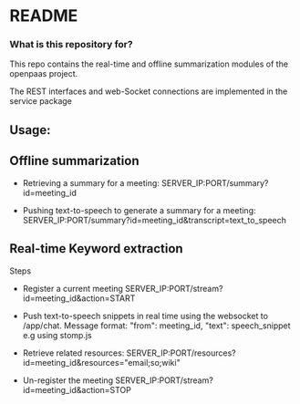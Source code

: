 # README #


### What is this repository for? ###

This repo contains the real-time and offline summarization modules of the openpaas project.

The REST interfaces and web-Socket connections are implemented in the service package

Usage:
--

Offline summarization
--

- Retrieving a summary for a meeting: 
    SERVER_IP:PORT/summary?id=meeting_id


- Pushing text-to-speech to generate a summary for a meeting:
    SERVER_IP:PORT/summary?id=meeting_id&transcript=text_to_speech


Real-time Keyword extraction
--

Steps


- Register a current meeting
    SERVER_IP:PORT/stream?id=meeting_id&action=START


- Push text-to-speech snippets in real time using the websocket to /app/chat.
    Message format: "from": meeting_id, "text": speech_snippet
    e.g using stomp.js


- Retrieve related resources:
    SERVER_IP:PORT/resources?id=meeting_id&resources="email;so;wiki"

- Un-register the meeting
    SERVER_IP:PORT/stream?id=meeting_id&action=STOP